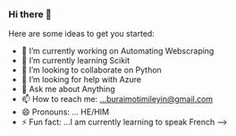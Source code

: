 ### Hi there 👋


<!--<h3 align="center">
![image](https://user-images.githubusercontent.com/6764957/87082196-3418a980-c25d-11ea-9987-0d9787d54100.png)
</h3> -->


Here are some ideas to get you started:

- 🔭 I’m currently working on Automating Webscraping
- 🌱 I’m currently learning Scikit
- 👯 I’m looking to collaborate on Python
- 🤔 I’m looking for help with Azure
- 💬 Ask me about Anything
- 📫 How to reach me: ...buraimotimileyin@gmail.com
- 😄 Pronouns: ... HE/HIM
- ⚡ Fun fact: ...I am currently learning to speak French
-->
